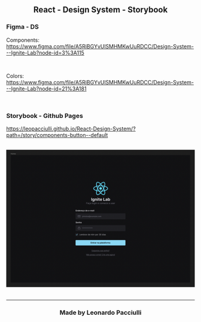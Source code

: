 <h2 align="center">React - Design System - Storybook</h2>

### Figma - DS
Components: <br />
https://www.figma.com/file/A5RiBGYvUlSMHMKwUuRDCC/Design-System---Ignite-Lab?node-id=3%3A115

<br />

Colors: <br />
https://www.figma.com/file/A5RiBGYvUlSMHMKwUuRDCC/Design-System---Ignite-Lab?node-id=21%3A181

<br />

### Storybook - Github Pages
https://leopacciulli.github.io/React-Design-System/?path=/story/components-button--default

<br />

<div align="center">
  <img src="./src/assets/ds.png">
</div>

<br />

---

<h3 align="center">Made by Leonardo Pacciulli</h3>